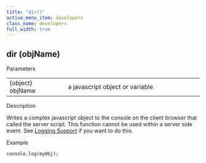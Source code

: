 ```yaml
---
title: "dir()"
active_menu_item: developers
class_name: developers
full_width: true
---
```



## dir (objName)

Parameters

<table>
<tr>
<td width="165">
{object} objName

</td>
<td width="27">
</td>
<td width="688">
a javascript object or variable

</td>
</tr>
</table>

Description

Writes a complex javascript object to the console on the client browser that called the server script. This function cannot be used within a server side event. See [Logging Support](../../../product-guide/advanced-features/logging-support/index) if you want to do this.

Example

    console.log(myObj);
   

